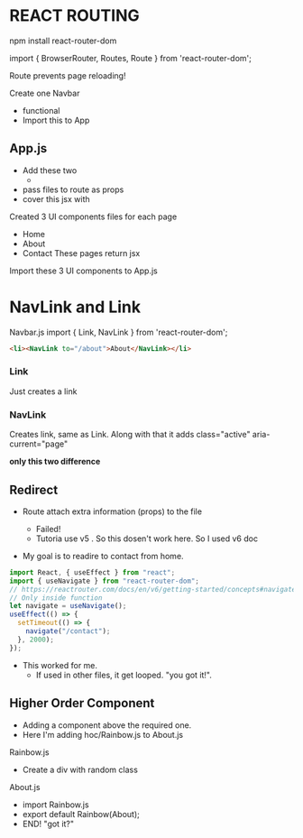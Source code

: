 # REACT ROUTING

npm install react-router-dom

import { BrowserRouter, Routes, Route } from 'react-router-dom';

Route prevents page reloading!

Create one Navbar

- functional
- Import this to App

## App.js

- Add these two
  - <Routes> <Route />
- pass files to route as props
- cover this jsx with <BrowserRouter>

Created 3 UI components files for each page

- Home
- About
- Contact
  These pages return jsx

Import these 3 UI components to App.js

# NavLink and Link

Navbar.js
import { Link, NavLink } from 'react-router-dom';

```html
<li><NavLink to="/about">About</NavLink></li>
```

### Link

Just creates a link

### NavLink

Creates link, same as Link. Along with that it adds class="active" aria-current="page"

**only this two difference**

## Redirect

- Route attach extra information (props) to the file

  - Failed!
  - Tutoria use v5 . So this dosen't work here. So I used v6 doc

- My goal is to readire to contact from home.

```javascript
import React, { useEffect } from "react";
import { useNavigate } from "react-router-dom";
// https://reactrouter.com/docs/en/v6/getting-started/concepts#navigate-function
// Only inside function
let navigate = useNavigate();
useEffect(() => {
  setTimeout(() => {
    navigate("/contact");
  }, 2000);
});
```

- This worked for me.
  - If used in other files, it get looped. "you got it!".

## Higher Order Component

- Adding a component above the required one.
- Here I'm adding hoc/Rainbow.js to About.js

Rainbow.js

- Create a div with random class

About.js

- import Rainbow.js
- export default Rainbow(About);
- END! "got it?"
